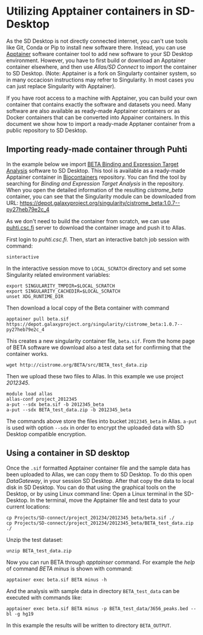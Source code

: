 # Utilizing Apptainer containers in SD-Desktop

As the SD Desktop is not directly connected internet, you can't use tools like Git, Conda or Pip to install new software there.
Instead, you can use [Apptainer](https://apptainer.org/docs/user/latest/introduction.html) software container tool to add new software to your SD Desktop environment. However, you have to first build or download an Apptainer container elsewhere, and then use _Allas/SD Connect_ to import the container to SD Desktop.
(Note: Apptainer is a fork on Singularty container system, so in many occaciosn instructions may refrer to Singularity. In most cases you can just replace Singularity with Apptainer).


If you have root access to a machine with Apptainer, you can build your own container that contains exactly the software and
datasets you need. Many software are also available as ready-made Apptainer containers or as Docker containers that can be converted into
Appainer containers. In this document we show how to import a ready-made Apptaner container from a public repository to SD Desktop.


## Importing ready-made container through Puhti


In the example below we import [BETA Binding and Expression Target Analysis](https://cistrome.org/BETA/index.html) software to SD Desktop.
This tool is available as a ready-made Apptainer container in [Biocontainers](https://biocontainers.pro/registry) repository. You can find the tool
by searching for _Binding and Expression Target Analysis_ in the repository. When you open the detailed information of the resulting _cistrome_beta_ container, 
you can see that the Singularity module can be downloaded from URL: <https://depot.galaxyproject.org/singularity/cistrome_beta:1.0.7--py27heb79e2c_4>

As we don't need to build the container from scratch, we can use [puhti.csc.fi](../../computing/index.md) server to download the container
image and push it to Allas.

First login to _puhti.csc.fi_. Then, start an interactive batch job session with command:

```text
sinteractive
```

In the interactive session move to `LOCAL_SCRATCH` directory and set some Singularity related environment variables:

```text
export SINGULARITY_TMPDIR=$LOCAL_SCRATCH
export SINGULARITY_CACHEDIR=$LOCAL_SCRATCH
unset XDG_RUNTIME_DIR
```

Then download a local copy of the Beta container with command

```text
apptainer pull beta.sif https://depot.galaxyproject.org/singularity/cistrome_beta:1.0.7--py27heb79e2c_4
```

This creates a new singularity container file, `beta.sif`. From the home page of BETA software 
we download also a test data set for confirming that the container works.

```text
wget http://cistrome.org/BETA/src/BETA_test_data.zip
```

Then we upload these two files to Allas. In this example we use project _2012345_.

```text
module load allas
allas-conf project_2012345
a-put --sdx beta.sif -b 2012345_beta
a-put --sdx BETA_test_data.zip -b 2012345_beta
```

The commands above store the files into bucket `2012345_beta` in Allas. `a-put` is used with option `--sdx` in order to encrypt the uploaded data with SD Desktop compatible encryption. 

## Using a container in SD desktop

Once the `.sif` formatted Apptainer container file and the sample data has been uploaded to Allas, we can copy 
them to SD Desktop. To do this open _DataGateway_, in your session SD Desktop. After that copy the data to local disk in SD Desktop.
You can do that using the graphical tools on the Desktop, or by using Linux command line: Open a Linux terminal in the SD-Desktop. In the terminal, move the Apptainer file and test data to your current locations:

```text
cp Projects/SD-connect/project_201234/2012345_beta/beta.sif ./
cp Projects/SD-connect/project_201234/2012345_beta/BETA_test_data.zip ./
```

Unzip the test dataset:

```text 
unzip BETA_test_data.zip
```

Now you can run BETA through _apptainser_ command. 
For example the _help_ of command _BETA minus_ is shown with command:

```text
apptainer exec beta.sif BETA minus -h
```

And the analysis with sample data in directory `BETA_test_data` can
be executed with commands like:

```text
apptainer exec beta.sif BETA minus -p BETA_test_data/3656_peaks.bed --bl -g hg19
```

In this example the results will be written to directory `BETA_OUTPUT`. 







